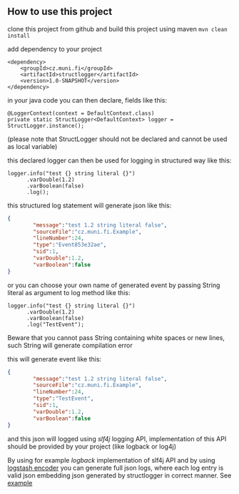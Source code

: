 ## How to use this project
clone this project from github and build this project using maven `mvn clean install`

add dependency to your project 
```
<dependency>
    <groupId>cz.muni.fi</groupId>
    <artifactId>structlogger</artifactId>
    <version>1.0-SNAPSHOT</version>
</dependency>
```

in your java code you can then declare, fields like this:
```
@LoggerContext(context = DefaultContext.class)
private static StructLogger<DefaultContext> logger = StructLogger.instance();
```

(please note that StructLogger should not be declared and cannot be used as local variable)

this declared logger can then be used for logging in structured way like this:

```
logger.info("test {} string literal {}")
      .varDouble(1.2)
      .varBoolean(false)
      .log();
```

this structured log statement will generate json like this:
```json
{ 
        "message":"test 1.2 string literal false",
        "sourceFile":"cz.muni.fi.Example",
        "lineNumber":24,
        "type":"Event853e32ae",
        "sid":1,
        "varDouble":1.2,
        "varBoolean":false
}
```

or you can choose your own name of generated event by passing String literal as argument to log method like this:
```
logger.info("test {} string literal {}")
      .varDouble(1.2)
      .varBoolean(false)
      .log("TestEvent");
```
Beware that you cannot pass String containing white spaces or new lines, such String will generate compilation error

this will generate event like this:
```json
{
        "message":"test 1.2 string literal false",
        "sourceFile":"cz.muni.fi.Example",
        "lineNumber":24,
        "type":"TestEvent",
        "sid":1,
        "varDouble":1.2,
        "varBoolean":false
}
```

and this json will logged using *slf4j* logging API, implementation of this API should be provided by your project (like logback or log4j)

By using for example *logback* implementation of slf4j API and by using [logstash encoder](https://github.com/logstash/logstash-logback-encoder) you can generate full json logs, where each log entry is valid json embedding json generated by structlogger in correct manner. See [example](structlogger-example)